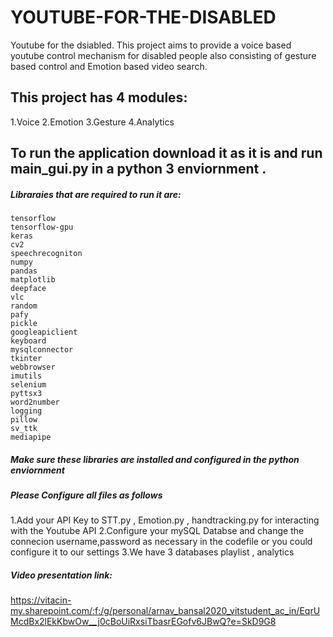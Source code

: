 # YOUTUBE-FOR-THE-DISABLED
Youtube for the dsiabled. This project aims to provide a voice based youtube control mechanism for disabled people also consisting of gesture based control and Emotion based video search.

## This project has 4 modules: 
1.Voice 2.Emotion 3.Gesture 4.Analytics

## To run the application download it as it is and run main_gui.py in a python 3 enviornment . 
##### Libraraies that are required to run it are:
```
tensorflow 
tensorflow-gpu
keras
cv2
speechrecogniton
numpy
pandas
matplotlib
deepface
vlc
random 
pafy
pickle
googleapiclient
keyboard
mysqlconnector
tkinter
webbrowser
imutils
selenium
pyttsx3
word2number
logging 
pillow
sv_ttk
mediapipe
```
##### **Make sure these libraries are installed and configured in the python enviornment**

##### Please Configure all files as follows
1.Add your API Key to STT.py , Emotion.py , handtracking.py for interacting with the Youtube API
2.Configure your mySQL Databse and change the connecion username,password as necessary in the codefile or you could configure it to our settings 
3.We have 3 databases playlist , analytics 

##### Video presentation link:
https://vitacin-my.sharepoint.com/:f:/g/personal/arnav_bansal2020_vitstudent_ac_in/EqrUMcdBx2lEkKbwOw__j0cBoUiRxsiTbasrEGofv6JBwQ?e=SkD9G8
